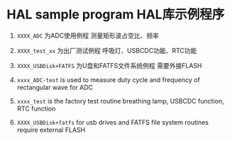 # HAL sample program HAL库示例程序
1. `XXXX_ADC`            为ADC使用例程 测量矩形波占空比、频率
2. `XXXX_test_xx`        为出厂测试例程 呼吸灯、USBCDC功能、RTC功能
3. `XXXX_USBDisk+FATFS`  为U盘和FATFS文件系统例程 需要外接FLASH

1. `xxxx_ADC-test`        is used to measure duty cycle and frequency of rectangular wave for ADC
2. `xxxx_test`            is the factory test routine breathing lamp, USBCDC function, RTC function
3. `XXXX_USBDisk+fatfs`   for usb drives and FATFS file system routines require external FLASH